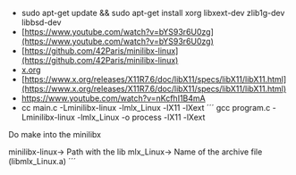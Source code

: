 - sudo apt-get update && sudo apt-get install xorg libxext-dev zlib1g-dev libbsd-dev
- [https://www.youtube.com/watch?v=bYS93r6U0zg](https://www.youtube.com/watch?v=bYS93r6U0zg)
- [https://github.com/42Paris/minilibx-linux](https://github.com/42Paris/minilibx-linux)
- [x.org](https://www.x.org/wiki/)
- [https://www.x.org/releases/X11R7.6/doc/libX11/specs/libX11/libX11.html](https://www.x.org/releases/X11R7.6/doc/libX11/specs/libX11/libX11.html)
- https://www.youtube.com/watch?v=nKcfhI1B4mA
- cc main.c -Lminilibx-linux -lmlx_Linux -lX11 -lXext
´´´
gcc program.c -Lminilibx-linux -lmlx_Linux -o process -lX11 -lXext

Do make into the minilibx

minilibx-linux-> Path with the lib
mlx_Linux-> Name of the archive file (libmlx_Linux.a)
´´´
